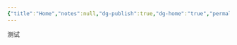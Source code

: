 ```yaml
---
{"title":"Home","notes":null,"dg-publish":true,"dg-home":"true","permalink":"/home/","tags":["gardenEntry"],"dgPassFrontmatter":true,"noteIcon":"","created":"2025-04-16T13:33:44.858+08:00","updated":"2025-04-16T13:36:59.127+08:00"}
---
```



测试
